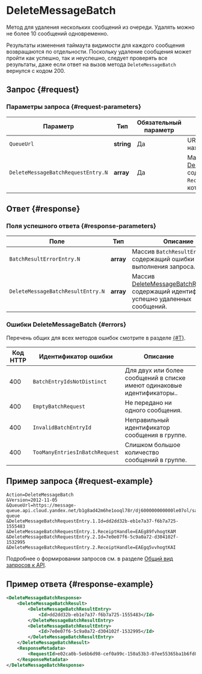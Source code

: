 # DeleteMessageBatch

Метод для удаления нескольких сообщений из очереди. Удалять можно не более 10 сообщений одновременно.

Результаты изменения таймаута видимости для каждого сообщения возвращаются по отдельности. Поскольку удаление сообщения может пройти как успешно, так и неуспешно, следует проверять все результаты, даже если ответ на вызов метода `DeleteMessageBatch` вернулся с кодом 200.

## Запрос {#request}

### Параметры запроса {#request-parameters}

Параметр | Тип | Обязательный параметр | Описание
----- | ----- | ----- | -----
`QueueUrl` | **string** | Да | URL очереди, в которой находится сообщение.
`DeleteMessageBatchRequestEntry.N` | **array** | Да | Массив [DeleteMessageBatchRequestEntry](../data-types/DeleteMessageBatchRequestEntry.md), содержащий параметры `ReceiptHandle` сообщений, которые требуется удалить.

## Ответ {#response}

### Поля успешного ответа {#response-parameters}

Поле | Тип | Описание
----- | ----- | -----
`BatchResultErrorEntry.N` | **array** | Массив `BatchResultErrorEntry`, содержащий ошибки выполнения запроса.
`DeleteMessageBatchResultEntry.N` | **array** | Массив [DeleteMessageBatchResultEntry](../data-types/DeleteMessageBatchResultEntry.md) содержащий идентификаторы успешно удаленных сообщений.

### Ошибки DeleteMessageBatch {#errors}

Перечень общих для всех методов ошибок смотрите в разделе [{#T}](../common-errors.md).

Код HTTP | Идентификатор ошибки | Описание
----- | ----- | -----
400 | `BatchEntryIdsNotDistinct` | Для двух или более сообщений в списке имеют одинаковые идентификаторы..
400 | `EmptyBatchRequest` | Не передано ни одного сообщения.
400 | `InvalidBatchEntryId` | Неправильный идентификатор сообщения в группе.
400 | `TooManyEntriesInBatchRequest` | Слишком большое количество сообщений в группе.

## Пример запроса {#request-example}

```
Action=DeleteMessageBatch
&Version=2012-11-05
&QueueUrl=https://message-queue.api.cloud.yandex.net/b1g8ad42m6he1ooql78r/dj600000000000le07ol/sample-queue
&DeleteMessageBatchRequestEntry.1.Id=dd2dd32b-eb1e7a37-f6b7a725-1555483
&DeleteMessageBatchRequestEntry.1.ReceiptHandle=EAEg89fvhogtKAM
&DeleteMessageBatchRequestEntry.2.Id=7e0e07f6-5c9a0a72-d304102f-1532995
&DeleteMessageBatchRequestEntry.2.ReceiptHandle=EAEgq5vvhogtKAI
```

Подробнее о формировании запросов см. в разделе [Общий вид запросов к API](../index.md#api-request).

## Пример ответа {#response-example}

```xml
<DeleteMessageBatchResponse>
    <DeleteMessageBatchResult>
        <DeleteMessageBatchResultEntry>
            <Id>dd2dd32b-eb1e7a37-f6b7a725-1555483</Id>
        </DeleteMessageBatchResultEntry>
        <DeleteMessageBatchResultEntry>
            <Id>7e0e07f6-5c9a0a72-d304102f-1532995</Id>
        </DeleteMessageBatchResultEntry>
    </DeleteMessageBatchResult>
    <ResponseMetadata>
        <RequestId>e02ca0b-5e6b6d98-cef0a99c-150a53b3-07ee55365ba1b6fd876875f0ae18068e</RequestId>
    </ResponseMetadata>
</DeleteMessageBatchResponse>
```
